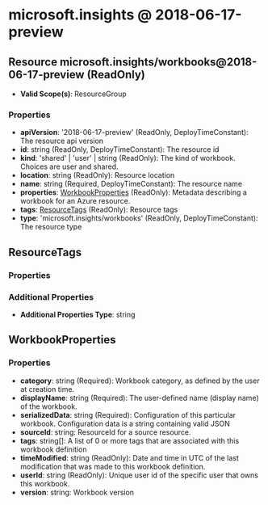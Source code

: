 # microsoft.insights @ 2018-06-17-preview

## Resource microsoft.insights/workbooks@2018-06-17-preview (ReadOnly)
* **Valid Scope(s)**: ResourceGroup
### Properties
* **apiVersion**: '2018-06-17-preview' (ReadOnly, DeployTimeConstant): The resource api version
* **id**: string (ReadOnly, DeployTimeConstant): The resource id
* **kind**: 'shared' | 'user' | string (ReadOnly): The kind of workbook. Choices are user and shared.
* **location**: string (ReadOnly): Resource location
* **name**: string (Required, DeployTimeConstant): The resource name
* **properties**: [WorkbookProperties](#workbookproperties) (ReadOnly): Metadata describing a workbook for an Azure resource.
* **tags**: [ResourceTags](#resourcetags) (ReadOnly): Resource tags
* **type**: 'microsoft.insights/workbooks' (ReadOnly, DeployTimeConstant): The resource type

## ResourceTags
### Properties
### Additional Properties
* **Additional Properties Type**: string

## WorkbookProperties
### Properties
* **category**: string (Required): Workbook category, as defined by the user at creation time.
* **displayName**: string (Required): The user-defined name (display name) of the workbook.
* **serializedData**: string (Required): Configuration of this particular workbook. Configuration data is a string containing valid JSON
* **sourceId**: string: ResourceId for a source resource.
* **tags**: string[]: A list of 0 or more tags that are associated with this workbook definition
* **timeModified**: string (ReadOnly): Date and time in UTC of the last modification that was made to this workbook definition.
* **userId**: string (ReadOnly): Unique user id of the specific user that owns this workbook.
* **version**: string: Workbook version

